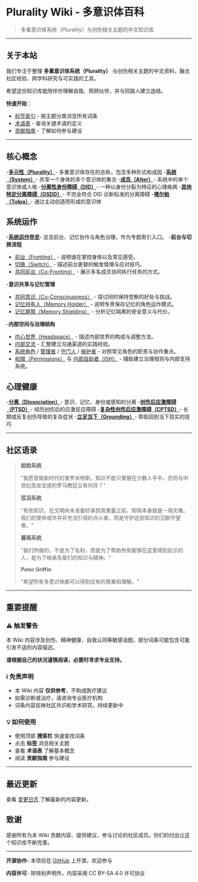 # Plurality Wiki - 多意识体百科

> 多重意识体系统（Plurality）与创伤相关主题的中文知识库

---

## 关于本站

我们专注于整理 **多重意识体系统（Plurality）** 与创伤相关主题的中文资料，融合社区经验、跨学科研究与可实践的工具。

希望这份知识库能陪伴你理解自我、照顾伙伴，并与同路人建立连结。

**快速开始**：

- [标签索引](tags.md) - 按主题分类浏览所有词条
- [术语表](Glossary.md) - 查询关键术语的定义
- [贡献指南](CONTRIBUTING.md) - 了解如何参与建设

---

## 核心概念

-**[多元性（Plurality）](entries/Plurality.md)**- 多重意识体存在的总称，包含多种形式和成因
-**[系统（System）](entries/System.md)**- 共享一个身体的多个意识体的集合
-**[成员（Alter）](entries/Alter.md)**- 系统中的单个意识体或人格
-**[分离性身份障碍（DID）](entries/DID.md)**- 一种以身份分裂为特征的心理疾病
-**[其他特定分离障碍（OSDD）](entries/OSDD.md)**- 不完全符合 DID 诊断标准的分离障碍
-**[塔尔帕（Tulpa）](entries/Tulpa.md)**- 通过主动创造而形成的意识体

## 系统运作

-**[系统运作导览](System-Operations.md)**- 总览前台、记忆协作与角色治理，作为专题索引入口。
-**前台与切换流程**

  - [前台（Fronting）](entries/Front-Fronting.md) - 说明谁在掌控身体以及常见感受。
  - [切换（Switch）](entries/Switch.md) - 描述前台更替的触发情境与应对技巧。
  - [共同前台（Co-Fronting）](entries/Co-Fronting.md) - 展示多名成员协同执行任务的方式。

-**意识共享与记忆管理**

  - [共同意识（Co-Consciousness）](entries/Co-Consciousness.md) - 探讨同时保持觉察的好处与挑战。
  - [记忆持有人（Memory Holder）](entries/Memory-Holder.md) - 说明专责保存记忆的角色运作模式。
  - [记忆屏障（Memory Shielding）](entries/Memory-Shielding.md) - 分析记忆隔离的安全意义与代价。

-**内部空间与治理结构**

  - [内心世界（Headspace）](entries/Headspace-Inner-World.md) - 描述内部世界的构成与调整方法。
  - [内部交流](entries/Internal-Communication.md) - 汇整建立沟通渠道的实践经验。
  - [系统角色](entries/System-Roles.md) / [管理者](entries/Admin.md) / [守门人](entries/Gatekeeper.md) / [保护者](entries/Protector.md) - 对照常见角色的职责与协作重点。
  - [权限（Permissions）](entries/Permissions.md) 与 [内部自助者（ISH）](entries/Internal-Self-Helper-ISH.md) - 辅助建立治理规则与内部支持系统。

## 心理健康

-**[分离（Dissociation）](entries/Dissociation.md)**- 意识、记忆、身份或感知的分离
-**[创伤后应激障碍（PTSD）](entries/PTSD.md)**- 经历创伤后的应激反应障碍
-**[复杂性创伤后应激障碍（CPTSD）](entries/CPTSD.md)**- 长期或反复创伤导致的复杂症状
-**[立足当下（Grounding）](entries/Grounding.md)**- 帮助回到当下现实的技巧

---

## 社区语录

>**脸脸系统**
>
> "我愿意做新时代的普罗米修斯。知识不能只掌握在少数人手中，否则与中世纪高坐宝座的罗马教廷又有何异？"
>
>**弦羽系统**
>
> "有些知识，在文明尚未准备好承担其重量之前，知晓本身就是一场灾难。我们的使命或许并非充当引信的点火者，而是守护这些知识的沉默守望者。"
>
>**暮雨系统**
>
> "我们所做的，不是为了名利，而是为了帮助所有能够在这里得到启示的人，是为了继承先辈们的知识与精神。"
>
>**Peter Griffin**
>
> "希望所有多意识体都可以得到应有的尊重和理解。"

---

## 重要提醒

### ⚠️ 触发警告

本 Wiki 内容涉及创伤、精神健康、自我认同等敏感话题。部分词条可能包含可能引发不适的内容描述。

**请根据自己的状况谨慎阅读，必要时寻求专业支持。**

### ℹ️ 免责声明

- 本 Wiki 内容 **仅供参考**，不构成医疗建议
- 如需诊断或治疗，请咨询专业医疗机构
- 词条内容反映社区共识和学术研究，持续更新中

### 💡 如何使用

- 使用顶部 **搜索栏** 快速查找词条
- 点击 **标签** 浏览相关主题
- 查看 **术语表** 了解基本概念
- 阅读 **贡献指南** 参与建设

---

## 最近更新

查看 [变更日志](changelog.md) 了解最新的内容更新。

## 致谢

感谢所有为本 Wiki 贡献内容、提供建议、参与讨论的社区成员。你们的付出让这个知识库不断完善。

---

**开源协作**- 本项目在 [GitHub](https://github.com/kuliantnt/plurality_wiki) 上开源，欢迎参与

**内容许可**- 除特别声明外，内容采用 CC BY-SA 4.0 许可协议
